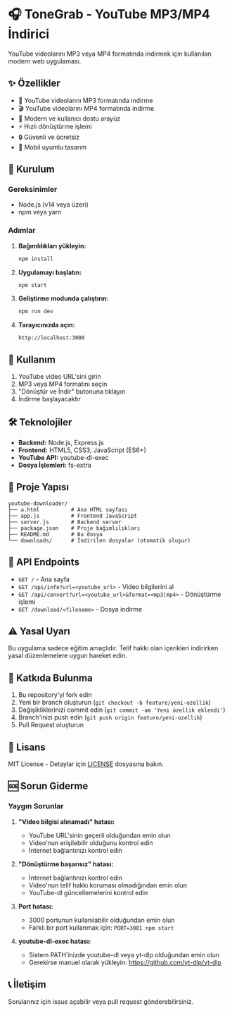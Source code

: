 # 🎧 ToneGrab - YouTube MP3/MP4 İndirici

YouTube videolarını MP3 veya MP4 formatında indirmek için kullanılan modern web uygulaması.

## ✨ Özellikler

- 🎵 YouTube videolarını MP3 formatında indirme
- 🎬 YouTube videolarını MP4 formatında indirme
- 🎨 Modern ve kullanıcı dostu arayüz
- ⚡ Hızlı dönüştürme işlemi
- 🔒 Güvenli ve ücretsiz
- 📱 Mobil uyumlu tasarım

## 🚀 Kurulum

### Gereksinimler

- Node.js (v14 veya üzeri)
- npm veya yarn

### Adımlar

1. **Bağımlılıkları yükleyin:**
   ```bash
   npm install
   ```

2. **Uygulamayı başlatın:**
   ```bash
   npm start
   ```

3. **Geliştirme modunda çalıştırın:**
   ```bash
   npm run dev
   ```

4. **Tarayıcınızda açın:**
   ```
   http://localhost:3000
   ```

## 📖 Kullanım

1. YouTube video URL'sini girin
2. MP3 veya MP4 formatını seçin
3. "Dönüştür ve İndir" butonuna tıklayın
4. İndirme başlayacaktır

## 🛠️ Teknolojiler

- **Backend:** Node.js, Express.js
- **Frontend:** HTML5, CSS3, JavaScript (ES6+)
- **YouTube API:** youtube-dl-exec
- **Dosya İşlemleri:** fs-extra

## 📁 Proje Yapısı

```
youtube-downloader/
├── a.html          # Ana HTML sayfası
├── app.js          # Frontend JavaScript
├── server.js       # Backend server
├── package.json    # Proje bağımlılıkları
├── README.md       # Bu dosya
└── downloads/      # İndirilen dosyalar (otomatik oluşur)
```

## 🔧 API Endpoints

- `GET /` - Ana sayfa
- `GET /api/info?url=<youtube_url>` - Video bilgilerini al
- `GET /api/convert?url=<youtube_url>&format=<mp3|mp4>` - Dönüştürme işlemi
- `GET /download/<filename>` - Dosya indirme

## ⚠️ Yasal Uyarı

Bu uygulama sadece eğitim amaçlıdır. Telif hakkı olan içerikleri indirirken yasal düzenlemelere uygun hareket edin.

## 🤝 Katkıda Bulunma

1. Bu repository'yi fork edin
2. Yeni bir branch oluşturun (`git checkout -b feature/yeni-ozellik`)
3. Değişikliklerinizi commit edin (`git commit -am 'Yeni özellik eklendi'`)
4. Branch'inizi push edin (`git push origin feature/yeni-ozellik`)
5. Pull Request oluşturun

## 📄 Lisans

MIT License - Detaylar için [LICENSE](LICENSE) dosyasına bakın.

## 🆘 Sorun Giderme

### Yaygın Sorunlar

1. **"Video bilgisi alınamadı" hatası:**
   - YouTube URL'sinin geçerli olduğundan emin olun
   - Video'nun erişilebilir olduğunu kontrol edin
   - İnternet bağlantınızı kontrol edin

2. **"Dönüştürme başarısız" hatası:**
   - İnternet bağlantınızı kontrol edin
   - Video'nun telif hakkı koruması olmadığından emin olun
   - YouTube-dl güncellemelerini kontrol edin

3. **Port hatası:**
   - 3000 portunun kullanılabilir olduğundan emin olun
   - Farklı bir port kullanmak için: `PORT=3001 npm start`

4. **youtube-dl-exec hatası:**
   - Sistem PATH'inizde youtube-dl veya yt-dlp olduğundan emin olun
   - Gerekirse manuel olarak yükleyin: https://github.com/yt-dlp/yt-dlp

## 📞 İletişim

Sorularınız için issue açabilir veya pull request gönderebilirsiniz. 